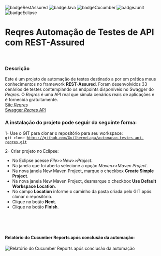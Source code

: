![badgeRestAssured](https://img.shields.io/badge/RESTAssured-90E59A?labelColor=111111&style=flat&logo=cucumber&logoColor=90E59A)
![badgeJava](https://img.shields.io/badge/Java-red?style=flat&logo=java&logoColor=white)
![badgeCucumber](https://img.shields.io/badge/Cucumber-23d96c?style=flat&logo=cucumber&logoColor=white)
![badgeJunit](https://img.shields.io/badge/Junit-25A162?style=flat&logo=junit5&logoColor=white) 
![badgeEclipse](https://img.shields.io/badge/Eclipse-E0EFEF?style=flat&logo=Eclipse&logoColor=000)

# Reqres Automação de Testes de API com REST-Assured
<br/>
  
### Descrição
Este é um projeto de automação de testes destinado a por em prática meus conhecimentos no framework **REST-Assured**. Foram desenvolvidos 33 cenários de testes contemplando os endpoints disponíveis no Swagger do *Reqres*.
O *Reqres* é uma API real que simula cenários reais de aplicações e é fornecida gratuitamente.  
[Site *Reqres*](https://reqres.in/)  
[Swagger *Reqres* API](https://reqres.in/api-docs/)
<br/>
  
### A instalação do projeto pode seguir da seguinte forma:
1- Use o GIT para clonar o repositório para seu workspace:  
<code>git clone https://github.com/GuilhermeLapa/automacao-testes-api-reqres.git</code>
<br/>
  
2- Criar projeto no Eclipse:
- No Eclipse acesse *File>>New>>Project*.
- Na janela que foi aberta selecione a opção *Maven>>Maven Project*.
- Na nova janela New Maven Project, marque o checkbox **Create Simple Project**.
- Na nova janela New Maven Project, desmarque o checkbox **Use Default Workspace Location**.
- No campo **Location** informe o caminho da pasta criada pelo GIT após clonar o repositório.
- Clique no botão **Next**.
- Clique no botão **Finish**.
<br/>
<br/>
<br/>
  
#### Relatório do Cucumber Reports após conclusão da automação:
![Relatório do Cucumber Reports após conclusão da automação](https://github.com/GuilhermeLapa/automacao-testes-api-reqres/assets/14200057/8f6dae26-e46c-4cdc-8943-0bee5f5afa70)

